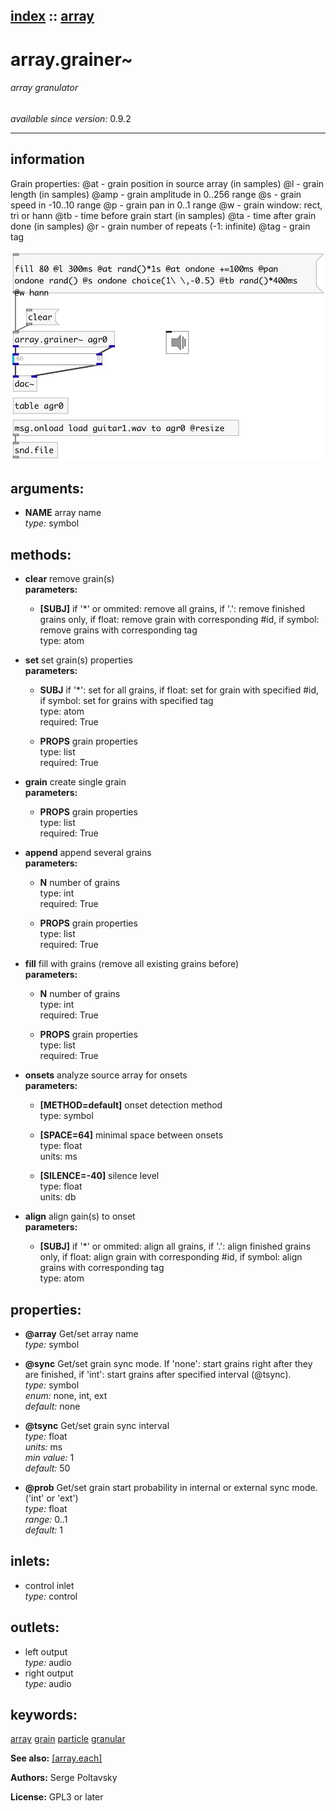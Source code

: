 [index](index.html) :: [array](category_array.html)
---

# array.grainer~

###### array granulator

*available since version:* 0.9.2

---


## information
Grain properties: @at - grain position in source array (in samples) @l - grain length (in samples) @amp - grain amplitude in 0..256 range @s - grain speed in -10..10 range @p - grain pan in 0..1 range @w - grain window: rect, tri or hann @tb - time before grain start (in samples) @ta - time after grain done (in samples) @r - grain number of repeats (-1: infinite) @tag - grain tag


[![example](../examples/img/array.grainer~.jpg)](../examples/pd/array.grainer~.pd)



## arguments:

* **NAME**
array name<br>
_type:_ symbol<br>



## methods:

* **clear**
remove grain(s)<br>
  __parameters:__
  - **[SUBJ]** if &#39;*&#39; or ommited: remove all grains, if &#39;.&#39;: remove finished grains only, if float: remove grain with corresponding #id, if symbol: remove grains with corresponding tag<br>
    type: atom <br>

* **set**
set grain(s) properties<br>
  __parameters:__
  - **SUBJ** if &#39;*&#39;: set for all grains, if float: set for grain with specified #id, if symbol: set for grains with specified tag<br>
    type: atom <br>
    required: True <br>

  - **PROPS** grain properties<br>
    type: list <br>
    required: True <br>

* **grain**
create single grain<br>
  __parameters:__
  - **PROPS** grain properties<br>
    type: list <br>
    required: True <br>

* **append**
append several grains<br>
  __parameters:__
  - **N** number of grains<br>
    type: int <br>
    required: True <br>

  - **PROPS** grain properties<br>
    type: list <br>
    required: True <br>

* **fill**
fill with grains (remove all existing grains before)<br>
  __parameters:__
  - **N** number of grains<br>
    type: int <br>
    required: True <br>

  - **PROPS** grain properties<br>
    type: list <br>
    required: True <br>

* **onsets**
analyze source array for onsets<br>
  __parameters:__
  - **[METHOD=default]** onset detection method<br>
    type: symbol <br>

  - **[SPACE=64]** minimal space between onsets<br>
    type: float <br>
    units: ms <br>

  - **[SILENCE=-40]** silence level<br>
    type: float <br>
    units: db <br>

* **align**
align gain(s) to onset<br>
  __parameters:__
  - **[SUBJ]** if &#39;*&#39; or ommited: align all grains, if &#39;.&#39;: align finished grains only, if float: align grain with corresponding #id, if symbol: align grains with corresponding tag<br>
    type: atom <br>




## properties:

* **@array** 
Get/set array name<br>
_type:_ symbol<br>

* **@sync** 
Get/set grain sync mode. If &#39;none&#39;: start grains right after they are finished, if
&#39;int&#39;: start grains after specified interval (@tsync).<br>
_type:_ symbol<br>
_enum:_ none, int, ext<br>
_default:_ none<br>

* **@tsync** 
Get/set grain sync interval<br>
_type:_ float<br>
_units:_ ms<br>
_min value:_ 1<br>
_default:_ 50<br>

* **@prob** 
Get/set grain start probability in internal or external sync mode. (&#39;int&#39; or &#39;ext&#39;)<br>
_type:_ float<br>
_range:_ 0..1<br>
_default:_ 1<br>



## inlets:

* control inlet<br>
_type:_ control



## outlets:

* left output<br>
_type:_ audio
* right output<br>
_type:_ audio



## keywords:

[array](keywords/array.html)
[grain](keywords/grain.html)
[particle](keywords/particle.html)
[granular](keywords/granular.html)



**See also:**
[\[array.each\]](array.each.html)




**Authors:** Serge Poltavsky




**License:** GPL3 or later





